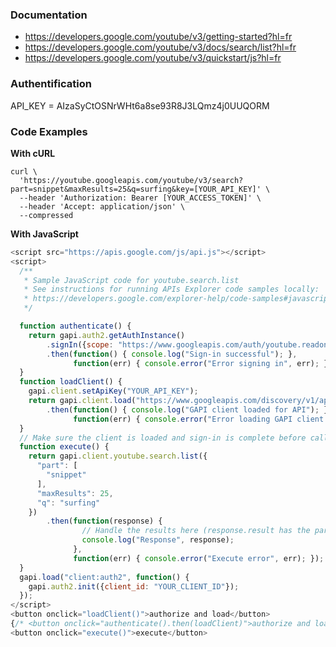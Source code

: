 ### Documentation

- https://developers.google.com/youtube/v3/getting-started?hl=fr
- https://developers.google.com/youtube/v3/docs/search/list?hl=fr
- https://developers.google.com/youtube/v3/quickstart/js?hl=fr

### Authentification

API_KEY = AIzaSyCtOSNrWHt6a8se93R8J3LQmz4j0UUQORM

### Code Examples

**With cURL**

```
curl \
  'https://youtube.googleapis.com/youtube/v3/search?part=snippet&maxResults=25&q=surfing&key=[YOUR_API_KEY]' \
  --header 'Authorization: Bearer [YOUR_ACCESS_TOKEN]' \
  --header 'Accept: application/json' \
  --compressed

```

**With JavaScript**

```js
<script src="https://apis.google.com/js/api.js"></script>
<script>
  /**
   * Sample JavaScript code for youtube.search.list
   * See instructions for running APIs Explorer code samples locally:
   * https://developers.google.com/explorer-help/code-samples#javascript
   */

  function authenticate() {
    return gapi.auth2.getAuthInstance()
        .signIn({scope: "https://www.googleapis.com/auth/youtube.readonly"})
        .then(function() { console.log("Sign-in successful"); },
              function(err) { console.error("Error signing in", err); });
  }
  function loadClient() {
    gapi.client.setApiKey("YOUR_API_KEY");
    return gapi.client.load("https://www.googleapis.com/discovery/v1/apis/youtube/v3/rest")
        .then(function() { console.log("GAPI client loaded for API"); },
              function(err) { console.error("Error loading GAPI client for API", err); });
  }
  // Make sure the client is loaded and sign-in is complete before calling this method.
  function execute() {
    return gapi.client.youtube.search.list({
      "part": [
        "snippet"
      ],
      "maxResults": 25,
      "q": "surfing"
    })
        .then(function(response) {
                // Handle the results here (response.result has the parsed body).
                console.log("Response", response);
              },
              function(err) { console.error("Execute error", err); });
  }
  gapi.load("client:auth2", function() {
    gapi.auth2.init({client_id: "YOUR_CLIENT_ID"});
  });
</script>
<button onclick="loadClient()">authorize and load</button>
{/* <button onclick="authenticate().then(loadClient)">authorize and load</button> */}
<button onclick="execute()">execute</button>

```
